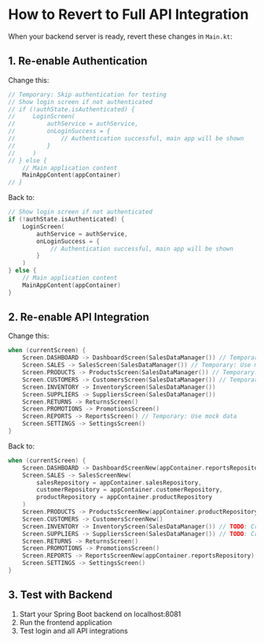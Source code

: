 # How to Revert to Full API Integration

When your backend server is ready, revert these changes in `Main.kt`:

## 1. Re-enable Authentication

Change this:
```kotlin
// Temporary: Skip authentication for testing
// Show login screen if not authenticated
// if (!authState.isAuthenticated) {
//     LoginScreen(
//         authService = authService,
//         onLoginSuccess = {
//             // Authentication successful, main app will be shown
//         }
//     )
// } else {
    // Main application content
    MainAppContent(appContainer)
// }
```

Back to:
```kotlin
// Show login screen if not authenticated
if (!authState.isAuthenticated) {
    LoginScreen(
        authService = authService,
        onLoginSuccess = {
            // Authentication successful, main app will be shown
        }
    )
} else {
    // Main application content
    MainAppContent(appContainer)
}
```

## 2. Re-enable API Integration

Change this:
```kotlin
when (currentScreen) {
    Screen.DASHBOARD -> DashboardScreen(SalesDataManager()) // Temporary: Use mock data
    Screen.SALES -> SalesScreen(SalesDataManager()) // Temporary: Use mock data
    Screen.PRODUCTS -> ProductsScreen(SalesDataManager()) // Temporary: Use mock data
    Screen.CUSTOMERS -> CustomersScreen(SalesDataManager()) // Temporary: Use mock data
    Screen.INVENTORY -> InventoryScreen(SalesDataManager())
    Screen.SUPPLIERS -> SuppliersScreen(SalesDataManager())
    Screen.RETURNS -> ReturnsScreen()
    Screen.PROMOTIONS -> PromotionsScreen()
    Screen.REPORTS -> ReportsScreen() // Temporary: Use mock data
    Screen.SETTINGS -> SettingsScreen()
}
```

Back to:
```kotlin
when (currentScreen) {
    Screen.DASHBOARD -> DashboardScreenNew(appContainer.reportsRepository)
    Screen.SALES -> SalesScreenNew(
        salesRepository = appContainer.salesRepository,
        customerRepository = appContainer.customerRepository,
        productRepository = appContainer.productRepository
    )
    Screen.PRODUCTS -> ProductsScreenNew(appContainer.productRepository)
    Screen.CUSTOMERS -> CustomersScreenNew()
    Screen.INVENTORY -> InventoryScreen(SalesDataManager()) // TODO: Create InventoryRepository
    Screen.SUPPLIERS -> SuppliersScreen(SalesDataManager()) // TODO: Create SuppliersRepository
    Screen.RETURNS -> ReturnsScreen()
    Screen.PROMOTIONS -> PromotionsScreen()
    Screen.REPORTS -> ReportsScreenNew(appContainer.reportsRepository)
    Screen.SETTINGS -> SettingsScreen()
}
```

## 3. Test with Backend

1. Start your Spring Boot backend on localhost:8081
2. Run the frontend application
3. Test login and all API integrations
